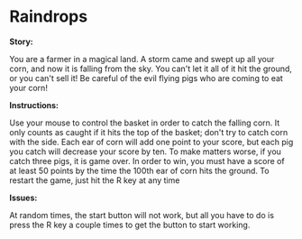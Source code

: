 Raindrops
=========

**Story:** 

You are a farmer in a magical land.  A storm came and swept up all your corn, and now it is falling from the sky.  You can't let it all of it hit the ground, or you can't sell it!  Be careful of the evil flying pigs who are coming to eat your corn!


**Instructions:** 

Use your mouse to control the basket in order to catch the falling corn. It only counts as caught if it hits the top of the basket; don't try to catch corn with the side. Each ear of corn will add one point to your score, but each pig you catch will decrease your score by ten.  To make matters worse, if you catch three pigs, it is game over.  In order to win, you must have a score of at least 50 points by the time the 100th ear of corn hits the ground.
To restart the game, just hit the R key at any time


**Issues:** 

At random times, the start button will not work, but all you have to do is press the R key a couple times to get the button to start working. 



